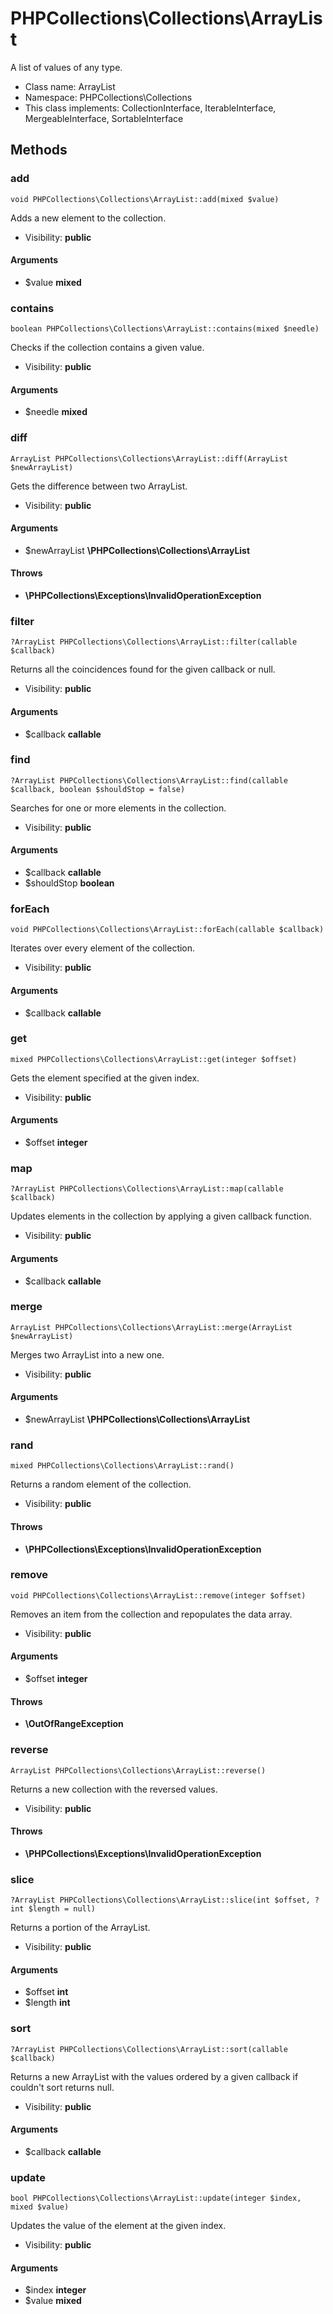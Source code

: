 PHPCollections\Collections\ArrayList
===============

A list of values of any type.

* Class name: ArrayList
* Namespace: PHPCollections\Collections
* This class implements: CollectionInterface, IterableInterface, MergeableInterface, SortableInterface

Methods
-------

### add

    void PHPCollections\Collections\ArrayList::add(mixed $value)

Adds a new element to the collection.

* Visibility: **public**

#### Arguments
* $value **mixed**

### contains

    boolean PHPCollections\Collections\ArrayList::contains(mixed $needle)

 Checks if the collection
 contains a given value.

* Visibility: **public**

#### Arguments
* $needle **mixed**

### diff

    ArrayList PHPCollections\Collections\ArrayList::diff(ArrayList $newArrayList)

 Gets the difference between two ArrayList.

* Visibility: **public**

#### Arguments
* $newArrayList **\PHPCollections\Collections\ArrayList**

#### Throws
* **\PHPCollections\Exceptions\InvalidOperationException**

### filter

    ?ArrayList PHPCollections\Collections\ArrayList::filter(callable $callback)

Returns all the coincidences found
for the given callback or null.

* Visibility: **public**

#### Arguments
* $callback **callable**

### find

    ?ArrayList PHPCollections\Collections\ArrayList::find(callable $callback, boolean $shouldStop = false)

 Searches for one or more elements
 in the collection.

* Visibility: **public**

#### Arguments
* $callback **callable**
* $shouldStop **boolean**

### forEach

    void PHPCollections\Collections\ArrayList::forEach(callable $callback)

Iterates over every element of the collection.

* Visibility: **public**

#### Arguments
* $callback **callable**

### get

    mixed PHPCollections\Collections\ArrayList::get(integer $offset)

Gets the element specified
at the given index.

* Visibility: **public**

#### Arguments
* $offset **integer**

### map

    ?ArrayList PHPCollections\Collections\ArrayList::map(callable $callback)

Updates elements in the collection by
applying a given callback function.

* Visibility: **public**

#### Arguments
* $callback **callable**

### merge

    ArrayList PHPCollections\Collections\ArrayList::merge(ArrayList $newArrayList)

Merges two ArrayList into a new one.

* Visibility: **public**

#### Arguments
* $newArrayList **\PHPCollections\Collections\ArrayList**

### rand

    mixed PHPCollections\Collections\ArrayList::rand()

Returns a random element of
the collection.

* Visibility: **public**

#### Throws
* **\PHPCollections\Exceptions\InvalidOperationException**

### remove

    void PHPCollections\Collections\ArrayList::remove(integer $offset)

Removes an item from the collection
and repopulates the data array.

* Visibility: **public**

#### Arguments
* $offset **integer**

#### Throws
* **\OutOfRangeException**

### reverse

    ArrayList PHPCollections\Collections\ArrayList::reverse()

Returns a new collection with the
reversed values.

* Visibility: **public**

#### Throws
* **\PHPCollections\Exceptions\InvalidOperationException**

### slice

    ?ArrayList PHPCollections\Collections\ArrayList::slice(int $offset, ?int $length = null)

 Returns a portion of the ArrayList.

* Visibility: **public**

#### Arguments
* $offset **int**
* $length **int**

### sort

    ?ArrayList PHPCollections\Collections\ArrayList::sort(callable $callback)

Returns a new ArrayList with the values ordered by a given callback if couldn't sort returns null.

* Visibility: **public**

#### Arguments
* $callback **callable**

### update

    bool PHPCollections\Collections\ArrayList::update(integer $index, mixed $value)

 Updates the value of the element
 at the given index.

* Visibility: **public**

#### Arguments
* $index **integer**
* $value **mixed**
